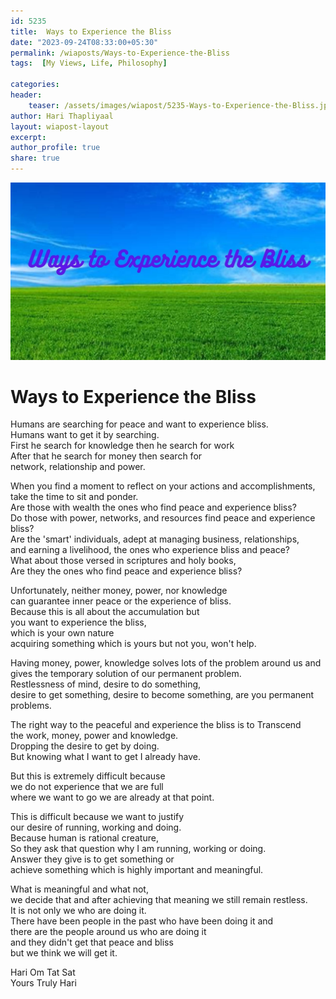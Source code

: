 ```yaml
---        
id: 5235  
title:  Ways to Experience the Bliss          
date: "2023-09-24T08:33:00+05:30"        
permalink: /wiaposts/Ways-to-Experience-the-Bliss      
tags:  [My Views, Life, Philosophy]         
        
categories:        
header:        
    teaser: /assets/images/wiapost/5235-Ways-to-Experience-the-Bliss.jpg        
author: Hari Thapliyaal        
layout: wiapost-layout
excerpt:        
author_profile: true        
share: true        
---        
```

        
![Ways to Experience the Bliss](/assets/images/wiapost/5235-Ways-to-Experience-the-Bliss.jpg)             
        
# Ways to Experience the Bliss    
    
Humans are searching for peace and want to experience bliss.    
Humans want to get it by searching.    
First he search for knowledge then he search for work    
After that he search for money then search for     
network, relationship and power.    
    
    
When you find a moment to reflect on your actions and accomplishments,    
take the time to sit and ponder.    
Are those with wealth the ones who find peace and experience bliss?    
Do those with power, networks, and resources find peace and experience bliss?    
Are the 'smart' individuals, adept at managing business, relationships,    
and earning a livelihood, the ones who experience bliss and peace?    
What about those versed in scriptures and holy books,    
Are they the ones who find peace and experience bliss?    
    
    
Unfortunately, neither money, power, nor knowledge    
can guarantee inner peace or the experience of bliss.      
Because this is all about the accumulation but    
you want to experience the bliss,    
which is your own nature    
acquiring something which is yours but not you, won't help.    
    
    
Having money, power, knowledge solves lots of the problem around us and    
gives the temporary solution of our permanent problem.    
Restlessness of mind, desire to do something,    
desire to get something, desire to become something, are you permanent problems.    
    
    
The right way to the peaceful and experience the bliss is to Transcend    
the work, money, power and knowledge.    
Dropping the desire to get by doing.    
But knowing what I want to get I already have.    
    
    
But this is extremely difficult because    
we do not experience that we are full    
where we want to go we are already at that point.    
    
    
This is difficult because we want to justify    
our desire of running, working and doing.    
Because human is rational creature,    
So they ask that question why I am running, working or doing.    
Answer they give is to get something or    
achieve something which is highly important and meaningful.    
    
    
What is meaningful and what not,    
we decide that and after achieving that meaning we still remain restless.    
It is not only we who are doing it.    
There have been people in the past who have been doing it and    
there are the people around us who are doing it    
and they didn't get that peace and bliss     
but we think we will get it.    
    
    
Hari Om Tat Sat    
Yours Truly Hari    
    








